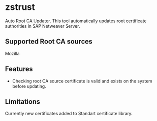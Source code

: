 # zstrust
Auto Root CA Updater. This tool automatically updates root certificate authorities in SAP Netweaver Server.
## Supported Root CA sources
Mozilla
## Features
- Checking root CA source certificate is valid and exists on the system before updating.
## Limitations
Currently new certificates added to Standart certificate library.
